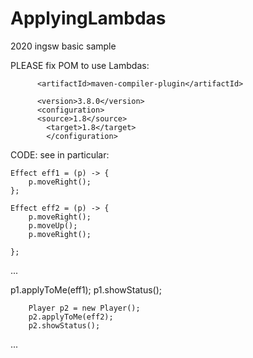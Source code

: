 # ApplyingLambdas
2020 ingsw basic sample

PLEASE fix POM to use Lambdas:


<plugin>
          
          <artifactId>maven-compiler-plugin</artifactId>
        
          <version>3.8.0</version>
          <configuration>
          <source>1.8</source>
            <target>1.8</target>
            </configuration>
          
        
          
CODE: see in particular:


    Effect eff1 = (p) -> {
        p.moveRight();
    };

    Effect eff2 = (p) -> {
        p.moveRight();
        p.moveUp();
        p.moveRight();

    };
...

p1.applyToMe(eff1);
        p1.showStatus();

        Player p2 = new Player();
        p2.applyToMe(eff2);
        p2.showStatus();
   
...
